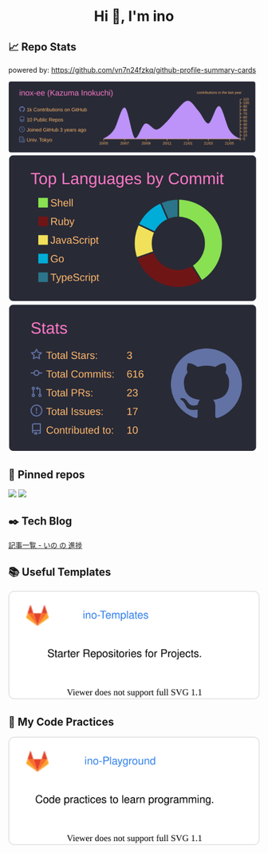 <h1 align="center">Hi 👋, I'm ino</h1>

## :chart_with_upwards_trend: Repo Stats

powered by: https://github.com/vn7n24fzkq/github-profile-summary-cards

[![](https://raw.githubusercontent.com/inox-ee/inox-ee/master/profile-summary-card-output/dracula/0-profile-details.svg)]()
[![](https://raw.githubusercontent.com/inox-ee/inox-ee/master/profile-summary-card-output/dracula/2-most-commit-language.svg)]()
[![](https://raw.githubusercontent.com/inox-ee/inox-ee/master/profile-summary-card-output/dracula/3-stats.svg)]()

## :pushpin: Pinned repos

[![](https://github-readme-stats.vercel.app/api/pin/?username=inox-ee&repo=dotfiles)](https://github.com/inox-ee/dotfiles)
[![](https://github-readme-stats.vercel.app/api/pin/?username=inox-ee&repo=VDeck)](https://github.com/inox-ee/VDeck)

## :black_nib: Tech Blog

[記事一覧 - いの の 進捗](https://puyobyee18.hatenablog.com/archive)

## :books: Useful Templates

[![](https://raw.githubusercontent.com/inox-ee/inox-ee/master/ref/gitlab_ino-template.svg)](https://gitlab.com/ino-templates)

## :beginner: My Code Practices

[![](https://raw.githubusercontent.com/inox-ee/inox-ee/master/ref/gitlab_ino-playground.svg)](https://gitlab.com/ino-playground)

<!-- https://gitlab.com/api/v4/groups/10812459 -->

